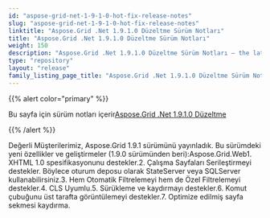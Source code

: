 ```yaml
---
id: "aspose-grid-net-1-9-1-0-hot-fix-release-notes"
slug: "aspose-grid-net-1-9-1-0-hot-fix-release-notes"
linktitle: "Aspose.Grid .Net 1.9.1.0 Düzeltme Sürüm Notları"
title: "Aspose.Grid .Net 1.9.1.0 Düzeltme Sürüm Notları"
weight: 150
description: "Aspose.Grid .Net 1.9.1.0 Düzeltme Sürüm Notları – the latest updates and fixes."
type: "repository"
layout: "release"
family_listing_page_title: "Aspose.Grid .Net 1.9.1.0 Düzeltme Sürüm Notları"
---
```

{{% alert color="primary" %}} 

 Bu sayfa için sürüm notları içerir[Aspose.Grid .Net 1.9.1.0 Düzeltme](https://releases.aspose.com/cells/net/new-releases/aspose.grid-.net-1.9.1.0-hot-fix/)

{{% /alert %}} 

Değerli Müşterilerimiz, Aspose.Grid 1.9.1 sürümünü yayınladık. Bu sürümdeki yeni özellikler ve geliştirmeler (1.9.0 sürümünden beri):Aspose.Grid.Web1. XHTML 1.0 spesifikasyonunu destekler.2. Çalışma Sayfaları Serileştirmeyi destekler. Böylece oturum deposu olarak StateServer veya SQLServer kullanabilirsiniz.3. Hem Otomatik Filtrelemeyi hem de Özel Filtrelemeyi destekler.4. CLS Uyumlu.5. Sürükleme ve kaydırmayı destekler.6. Komut çubuğunu üst tarafta görüntülemeyi destekler.7. Optimize edilmiş sayfa sekmesi kaydırma.
